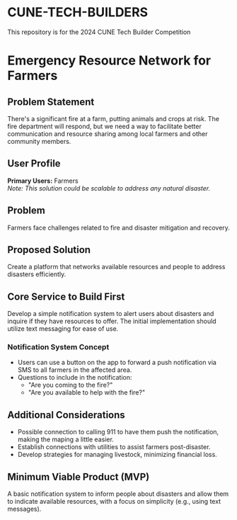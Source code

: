 # CUNE-TECH-BUILDERS
This repository is for the 2024 CUNE Tech Builder Competition
# Emergency Resource Network for Farmers

## Problem Statement
There's a significant fire at a farm, putting animals and crops at risk. The fire department will respond, but we need a way to facilitate better communication and resource sharing among local farmers and other community members.

## User Profile
**Primary Users:** Farmers  
*Note: This solution could be scalable to address any natural disaster.*

## Problem
Farmers face challenges related to fire and disaster mitigation and recovery.

## Proposed Solution
Create a platform that networks available resources and people to address disasters efficiently.

## Core Service to Build First
Develop a simple notification system to alert users about disasters and inquire if they have resources to offer. The initial implementation should utilize text messaging for ease of use.

### Notification System Concept
- Users can use a button on the app to forward a push notification via SMS to all farmers in the affected area.
- Questions to include in the notification:
  - "Are you coming to the fire?"
  - "Are you available to help with the fire?"

## Additional Considerations
- Possible connection to calling 911 to have them push the notification, making the maping a little easier.
- Establish connections with utilities to assist farmers post-disaster.
- Develop strategies for managing livestock, minimizing financial loss.

## Minimum Viable Product (MVP)
A basic notification system to inform people about disasters and allow them to indicate available resources, with a focus on simplicity (e.g., using text messages).
